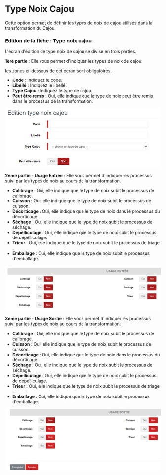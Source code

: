 # Type Noix Cajou

Cette option permet de définir les types de noix de cajou utilisés dans la transformation du Cajou.

### **Edition de la fiche : Type noix cajou**

L'écran d'édition de type noix de cajou se divise en trois parties.

**1ère partie** : Elle vous permet d'indiquer les types de noix de cajou.

les zones ci-dessous de cet écran sont obligatoires.

* **Code** : Indiquez le code.
* **Libellé** : Indiquez le libellé.
* **Type Cajou** : Indiquez le type de cajou.
* **Peut être remis** : Oui, elle indique que le type de noix peut être remis dans le processus de la transformation.

![](../../.gitbook/assets/typeNoixCajou2.PNG)

**2ème partie - Usage Entrée** : Elle vous permet d'indiquer les processus suivi par les types de noix au cours de la transformation.

* **Calibrage** : Oui, elle indique que le type de noix subit le processus de calibrage.
* **Cuisson** : Oui, elle indique que le type de noix subit le processus de cuisson.
* **Décorticage** : Oui, elle indique que le type de noix dans le processus du décorticage.
* **Séchage** : Oui, elle indique que le type de noix subit le processus de séchage.
* **Dépélliculage** : Oui, elle indique que le type de noix subit le processus de dépélliculage.
* **Trieur** : Oui, elle indique que le type de noix subit le processus de triage .
* **Emballage** : Oui, elle indique que le type de noix subit le processus d'emballage.

![](<../../.gitbook/assets/typeNoixCajou3 (1).PNG>)

**3ème partie - Usage Sortie** : Elle vous permet d'indiquer les processus suivi par les types de noix au cours de la transformation.

* **Calibrage** : Oui, elle indique que le type de noix subit le processus de calibrage.
* **Cuisson** : Oui, elle indique que le type de noix subit le processus de cuisson.
* **Décorticage** : Oui, elle indique que le type de noix dans le processus du décorticage.
* **Séchage** : Oui, elle indique que le type de noix subit le processus de séchage.
* **Dépelliculage** : Oui, elle indique que le type de noix subit le processus de dépelliculage.
* **Trieur** : Oui, elle indique que le type de noix subit le processus de triage .
* **Emballage** : Oui, elle indique que le type de noix subit le processus d'emballage.

![](../../.gitbook/assets/typeNoixCajou4.PNG)
